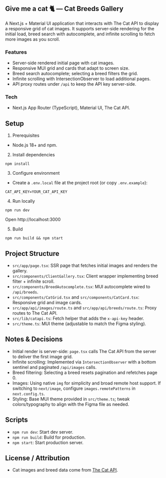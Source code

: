 ## Give me a cat 🐈 — Cat Breeds Gallery

A Next.js + Material UI application that interacts with The Cat API to display a responsive grid of cat images. It supports server-side rendering for the initial load, breed search with autocomplete, and infinite scrolling to fetch more images as you scroll.

### Features

- Server-side rendered initial page with cat images.
- Responsive MUI grid and cards that adapt to screen size.
- Breed search autocomplete; selecting a breed filters the grid.
- Infinite scrolling with IntersectionObserver to load additional pages.
- API proxy routes under `/api` to keep the API key server-side.

### Tech

- Next.js App Router (TypeScript), Material UI, The Cat API.

## Setup

1) Prerequisites
- Node.js 18+ and npm.

2) Install dependencies
```
npm install
```

3) Configure environment
- Create a `.env.local` file at the project root (or copy `.env.example`):
```
CAT_API_KEY=YOUR_CAT_API_KEY
```

4) Run locally
```
npm run dev
```
Open http://localhost:3000

5) Build
```
npm run build && npm start
```

## Project Structure

- `src/app/page.tsx`: SSR page that fetches initial images and renders the gallery.
- `src/components/ClientGallery.tsx`: Client wrapper implementing breed filter + infinite scroll.
- `src/components/BreedAutocomplete.tsx`: MUI autocomplete wired to `/api/breeds`.
- `src/components/CatGrid.tsx` and `src/components/CatCard.tsx`: Responsive grid and image cards.
- `src/app/api/images/route.ts` and `src/app/api/breeds/route.ts`: Proxy routes to The Cat API.
- `src/lib/catapi.ts`: Fetch helper that adds the `x-api-key` header.
- `src/theme.ts`: MUI theme (adjustable to match the Figma styling).

## Notes & Decisions

- Initial render is server-side: `page.tsx` calls The Cat API from the server to deliver the first image grid.
- Infinite scrolling: Implemented via `IntersectionObserver` with a bottom sentinel and paginated `/api/images` calls.
- Breed filtering: Selecting a breed resets pagination and refetches page 0.
- Images: Using native `img` for simplicity and broad remote host support. If switching to `next/image`, configure `images.remotePatterns` in `next.config.ts`.
- Styling: Base MUI theme provided in `src/theme.ts`; tweak colors/typography to align with the Figma file as needed.

## Scripts

- `npm run dev`: Start dev server.
- `npm run build`: Build for production.
- `npm start`: Start production server.

## License / Attribution

- Cat images and breed data come from [The Cat API](https://thecatapi.com/).
